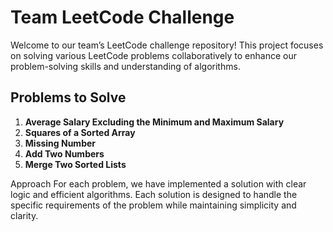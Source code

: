 # Team LeetCode Challenge

Welcome to our team’s LeetCode challenge repository! This project focuses on solving various LeetCode problems collaboratively to enhance our problem-solving skills and understanding of algorithms.

## Problems to Solve

1. **Average Salary Excluding the Minimum and Maximum Salary**
2. **Squares of a Sorted Array**
3. **Missing Number**
4. **Add Two Numbers**
5. **Merge Two Sorted Lists**




Approach
For each problem, we have implemented a solution with clear logic and efficient algorithms.
Each solution is designed to handle the specific requirements of the problem while maintaining simplicity and clarity.
